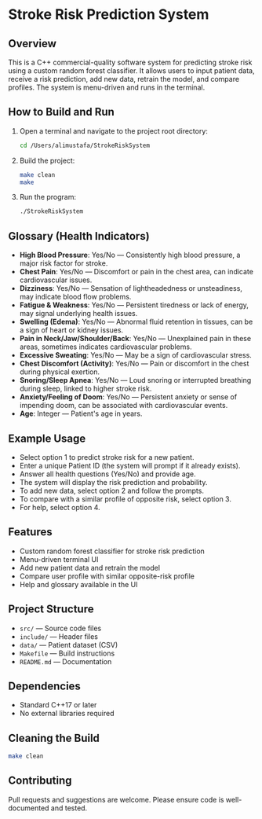 # Stroke Risk Prediction System

## Overview
This is a C++ commercial-quality software system for predicting stroke risk using a custom random forest classifier. It allows users to input patient data, receive a risk prediction, add new data, retrain the model, and compare profiles. The system is menu-driven and runs in the terminal.

## How to Build and Run

1. Open a terminal and navigate to the project root directory:
   ```sh
   cd /Users/alimustafa/StrokeRiskSystem
   ```
2. Build the project:
   ```sh
   make clean
   make
   ```
3. Run the program:
   ```sh
   ./StrokeRiskSystem
   ```

## Glossary (Health Indicators)
- **High Blood Pressure**: Yes/No — Consistently high blood pressure, a major risk factor for stroke.
- **Chest Pain**: Yes/No — Discomfort or pain in the chest area, can indicate cardiovascular issues.
- **Dizziness**: Yes/No — Sensation of lightheadedness or unsteadiness, may indicate blood flow problems.
- **Fatigue & Weakness**: Yes/No — Persistent tiredness or lack of energy, may signal underlying health issues.
- **Swelling (Edema)**: Yes/No — Abnormal fluid retention in tissues, can be a sign of heart or kidney issues.
- **Pain in Neck/Jaw/Shoulder/Back**: Yes/No — Unexplained pain in these areas, sometimes indicates cardiovascular problems.
- **Excessive Sweating**: Yes/No — May be a sign of cardiovascular stress.
- **Chest Discomfort (Activity)**: Yes/No — Pain or discomfort in the chest during physical exertion.
- **Snoring/Sleep Apnea**: Yes/No — Loud snoring or interrupted breathing during sleep, linked to higher stroke risk.
- **Anxiety/Feeling of Doom**: Yes/No — Persistent anxiety or sense of impending doom, can be associated with cardiovascular events.
- **Age**: Integer — Patient's age in years.

## Example Usage
- Select option 1 to predict stroke risk for a new patient.
- Enter a unique Patient ID (the system will prompt if it already exists).
- Answer all health questions (Yes/No) and provide age.
- The system will display the risk prediction and probability.
- To add new data, select option 2 and follow the prompts.
- To compare with a similar profile of opposite risk, select option 3.
- For help, select option 4.

## Features
- Custom random forest classifier for stroke risk prediction
- Menu-driven terminal UI
- Add new patient data and retrain the model
- Compare user profile with similar opposite-risk profile
- Help and glossary available in the UI

## Project Structure
- `src/` — Source code files
- `include/` — Header files
- `data/` — Patient dataset (CSV)
- `Makefile` — Build instructions
- `README.md` — Documentation

## Dependencies
- Standard C++17 or later
- No external libraries required

## Cleaning the Build
```sh
make clean
```

## Contributing
Pull requests and suggestions are welcome. Please ensure code is well-documented and tested.
